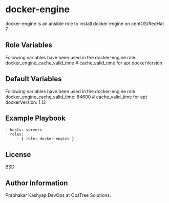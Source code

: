 docker-engine
=========

docker-engine is an ansible role to install docker engine on centOS/RedHat 7.

Role Variables
--------------

Following variables have been used in the docker-engine role.
docker_engine_cache_valid_time   # cache_valid_time for apt
dockerVersion

Default Variables
--------------

Following variables have been used in the docker-engine role.
docker_engine_cache_valid_time: 84600   # cache_valid_time for apt
dockerVersion: 1.12

Example Playbook
----------------

    - hosts: servers
      roles:
         - { role: docker-engine }

License
-------

BSD

Author Information
------------------

Prabhakar Kashyap DevOps at OpsTree Solutions.
